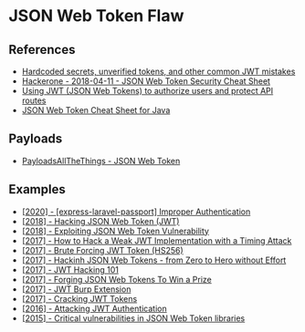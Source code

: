 # JSON Web Token Flaw

## References

* [Hardcoded secrets, unverified tokens, and other common JWT mistakes](https://r2c.dev/blog/2020/hardcoded-secrets-unverified-tokens-and-other-common-jwt-mistakes/)
* [Hackerone - 2018-04-11 - JSON Web Token Security Cheat Sheet](https://www.hackerone.com/zerodaily/2018-04-11)
* [Using JWT (JSON Web Tokens) to authorize users and protect API routes](https://medium.com/@maison.moa/using-jwt-json-web-tokens-to-authorize-users-and-protect-api-routes-3e04a1453c3e)
* [JSON Web Token Cheat Sheet for Java](https://github.com/OWASP/CheatSheetSeries/blob/master/cheatsheets/JSON_Web_Token_Cheat_Sheet_for_Java.md)

## Payloads

* [PayloadsAllTheThings - JSON Web Token](https://github.com/swisskyrepo/PayloadsAllTheThings/tree/master/JSON%20Web%20Token)

## Examples

* [[2020] - [express-laravel-passport] Improper Authentication](https://hackerone.com/reports/748214)
* [[2018] - Hacking JSON Web Token (JWT)](https://medium.com/101-writeups/hacking-json-web-token-jwt-233fe6c862e6)
* [[2018] - Exploiting JSON Web Token Vulnerability](https://www.moses-security.com/blog/exploiting-json-web-token-vulnerability)
* [[2017] - How to Hack a Weak JWT Implementation with a Timing Attack](https://hackernoon.com/can-timing-attack-be-a-practical-security-threat-on-jwt-signature-ba3c8340dea9)
* [[2017] - Brute Forcing JWT Token (HS256)](https://medium.com/@valeriyshevchenko/brute-forcing-jwt-token-hs256-6f545d24c7c3)
* [[2017] - Hackinh JSON Web Tokens - from Zero to Hero without Effort](https://blog.websecurify.com/2017/02/hacking-json-web-tokens.html)
* [[2017] - JWT Hacking 101](https://trustfoundry.net/jwt-hacking-101/)
* [[2017] - Forging JSON Web Tokens To Win a Prize](https://dev.to/antoinette0x53/forging-json-web-tokens-to-win-a-prize)
* [[2017] - JWT Burp Extension](https://blog.compass-security.com/2017/05/jwt-burp-extension/)
* [[2017] - Cracking JWT Tokens](https://www.slideshare.net/loige/processing-your-pdf-into-slides-cracking-jwt-tokens-a-tale-of-magic-nodejs-and-parallel-computing-code-europe-wroclaw-december-2017)
* [[2016] - Attacking JWT Authentication](https://www.sjoerdlangkemper.nl/2016/09/28/attacking-jwt-authentication/)
* [[2015] - Critical vulnerabilities in JSON Web Token libraries](https://auth0.com/blog/critical-vulnerabilities-in-json-web-token-libraries/)
